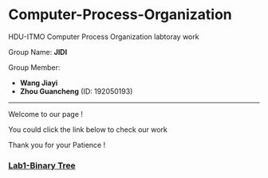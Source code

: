 # Computer-Process-Organization

HDU-ITMO Computer Process Organization labtoray work

Group Name: **JIDI**

Group Member: 

- **Wang Jiayi**
- **Zhou Guancheng** (ID: 192050193)
---
Welcome to our page !

You could click the link below to check our work

Thank you for your Patience !

### [Lab1-Binary Tree](https://github.com/MadlifeZhou/Computer-Process-Organization/tree/master/src/lab1)













